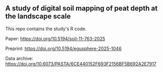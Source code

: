 ## A study of digital soil mapping of peat depth at the landscape scale

This repo contains the study's R code.

Paper: <https://doi.org/10.5194/soil-11-763-2025>

Preprint: <https://doi.org/10.5194/egusphere-2025-1046>

Data archive: <https://doi.org/10.6073/PASTA/6CE440152F693F2156BF5B692A2E7917>
